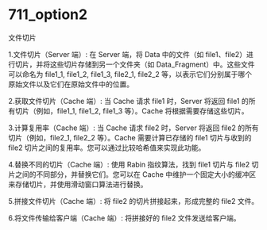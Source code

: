 # 711_option2
文件切片

1.文件切片（Server 端）: 在 Server 端，将 Data 中的文件（如 file1、file2）进行切片，并将这些切片存储到另一个文件夹（如 Data_Fragment）中。这些文件可以命名为 file1_1, file1_2, file1_3, file2_1, file2_2 等，以表示它们分别属于哪个原始文件以及它们在原始文件中的位置。

2.获取文件切片（Cache 端）: 当 Cache 请求 file1 时，Server 将返回 file1 的所有切片（例如，file1_1, file1_2, file1_3 等）。Cache 将根据需要存储这些切片。

3.计算复用率（Cache 端）: 当 Cache 请求 file2 时，Server 将返回 file2 的所有切片（例如，file2_1, file2_2 等）。Cache 需要计算已存储的 file1 切片与收到的 file2 切片之间的复用率。您可以通过比较哈希值来实现此功能。

4.替换不同的切片（Cache 端）: 使用 Rabin 指纹算法，找到 file1 切片与 file2 切片之间的不同部分，并替换它们。您可以在 Cache 中维护一个固定大小的缓冲区来存储切片，并使用滑动窗口算法进行替换。

5.拼接文件切片（Cache 端）: 将 file2 的切片拼接起来，形成完整的 file2 文件。

6.将文件传输给客户端（Cache 端）: 将拼接好的 file2 文件发送给客户端。